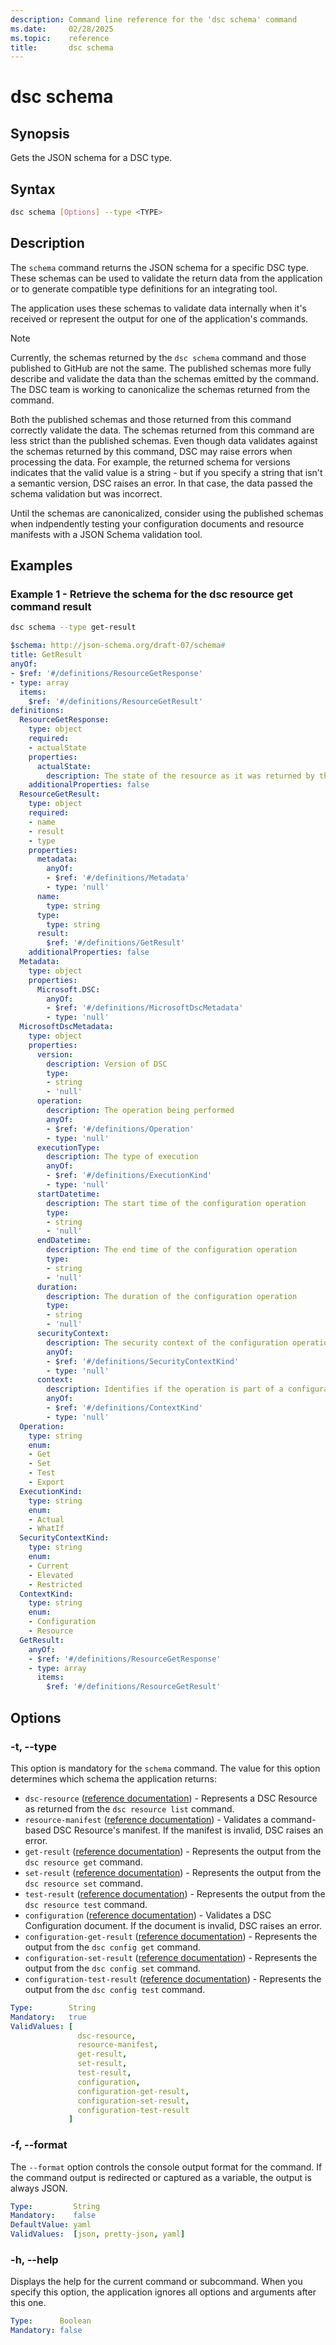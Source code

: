 ```yaml
---
description: Command line reference for the 'dsc schema' command
ms.date:     02/28/2025
ms.topic:    reference
title:       dsc schema
---
```


# dsc schema

## Synopsis

Gets the JSON schema for a DSC type.

## Syntax

```sh
dsc schema [Options] --type <TYPE>
```

## Description

The `schema` command returns the JSON schema for a specific DSC type. These schemas can be used to
validate the return data from the application or to generate compatible type definitions for an
integrating tool.

The application uses these schemas to validate data internally when it's received or represent the
output for one of the application's commands.

> [!NOTE]
> Currently, the schemas returned by the `dsc schema` command and those published to GitHub are
> not the same. The published schemas more fully describe and validate the data than the schemas
> emitted by the command. The DSC team is working to canonicalize the schemas returned from the
> command.
>
> Both the published schemas and those returned from this command correctly validate the data. The
> schemas returned from this command are less strict than the published schemas. Even though data
> validates against the schemas returned by this command, DSC may raise errors when processing the
> data. For example, the returned schema for versions indicates that the valid value is a string -
> but if you specify a string that isn't a semantic version, DSC raises an error. In that case, the
> data passed the schema validation but was incorrect.
>
> Until the schemas are canonicalized, consider using the published schemas when indpendently
> testing your configuration documents and resource manifests with a JSON Schema validation tool.

## Examples

### Example 1 - Retrieve the schema for the dsc resource get command result

```sh
dsc schema --type get-result
```

```yaml
$schema: http://json-schema.org/draft-07/schema#
title: GetResult
anyOf:
- $ref: '#/definitions/ResourceGetResponse'
- type: array
  items:
    $ref: '#/definitions/ResourceGetResult'
definitions:
  ResourceGetResponse:
    type: object
    required:
    - actualState
    properties:
      actualState:
        description: The state of the resource as it was returned by the Get method.
    additionalProperties: false
  ResourceGetResult:
    type: object
    required:
    - name
    - result
    - type
    properties:
      metadata:
        anyOf:
        - $ref: '#/definitions/Metadata'
        - type: 'null'
      name:
        type: string
      type:
        type: string
      result:
        $ref: '#/definitions/GetResult'
    additionalProperties: false
  Metadata:
    type: object
    properties:
      Microsoft.DSC:
        anyOf:
        - $ref: '#/definitions/MicrosoftDscMetadata'
        - type: 'null'
  MicrosoftDscMetadata:
    type: object
    properties:
      version:
        description: Version of DSC
        type:
        - string
        - 'null'
      operation:
        description: The operation being performed
        anyOf:
        - $ref: '#/definitions/Operation'
        - type: 'null'
      executionType:
        description: The type of execution
        anyOf:
        - $ref: '#/definitions/ExecutionKind'
        - type: 'null'
      startDatetime:
        description: The start time of the configuration operation
        type:
        - string
        - 'null'
      endDatetime:
        description: The end time of the configuration operation
        type:
        - string
        - 'null'
      duration:
        description: The duration of the configuration operation
        type:
        - string
        - 'null'
      securityContext:
        description: The security context of the configuration operation, can be specified to be required
        anyOf:
        - $ref: '#/definitions/SecurityContextKind'
        - type: 'null'
      context:
        description: Identifies if the operation is part of a configuration
        anyOf:
        - $ref: '#/definitions/ContextKind'
        - type: 'null'
  Operation:
    type: string
    enum:
    - Get
    - Set
    - Test
    - Export
  ExecutionKind:
    type: string
    enum:
    - Actual
    - WhatIf
  SecurityContextKind:
    type: string
    enum:
    - Current
    - Elevated
    - Restricted
  ContextKind:
    type: string
    enum:
    - Configuration
    - Resource
  GetResult:
    anyOf:
    - $ref: '#/definitions/ResourceGetResponse'
    - type: array
      items:
        $ref: '#/definitions/ResourceGetResult'
```

## Options

### -t, --type

This option is mandatory for the `schema` command. The value for this option determines which
schema the application returns:

- `dsc-resource` ([reference documentation][01]) - Represents a DSC Resource as returned from the
  `dsc resource list` command.
- `resource-manifest` ([reference documentation][02]) - Validates a command-based DSC Resource's
  manifest. If the manifest is invalid, DSC raises an error.
- `get-result` ([reference documentation][03]) - Represents the output from the `dsc resource get`
  command.
- `set-result` ([reference documentation][04]) - Represents the output from the `dsc resource set`
  command.
- `test-result` ([reference documentation][05]) - Represents the output from the
  `dsc resource test` command.
- `configuration` ([reference documentation][06]) - Validates a DSC Configuration document. If the
  document is invalid, DSC raises an error.
- `configuration-get-result` ([reference documentation][07]) - Represents the output from the
  `dsc config get` command.
- `configuration-set-result` ([reference documentation][08]) - Represents the output from the
  `dsc config set` command.
- `configuration-test-result` ([reference documentation][09]) - Represents the output from the
  `dsc config test` command.

```yaml
Type:        String
Mandatory:   true
ValidValues: [
               dsc-resource,
               resource-manifest,
               get-result,
               set-result,
               test-result,
               configuration,
               configuration-get-result,
               configuration-set-result,
               configuration-test-result
             ]
```

### -f, --format

The `--format` option controls the console output format for the command. If the command output is
redirected or captured as a variable, the output is always JSON.

```yaml
Type:         String
Mandatory:    false
DefaultValue: yaml
ValidValues:  [json, pretty-json, yaml]
```

### -h, --help

Displays the help for the current command or subcommand. When you specify this option, the
application ignores all options and arguments after this one.

```yaml
Type:      Boolean
Mandatory: false
```

[01]: ../../schemas/outputs/resource/list.md
[02]: ../../schemas/resource/manifest/root.md
[03]: ../../schemas/outputs/resource/get.md
[04]: ../../schemas/outputs/resource/set.md
[05]: ../../schemas/outputs/resource/test.md
[06]: ../../schemas/config/document.md
[07]: ../../schemas/outputs/config/get.md
[08]: ../../schemas/outputs/config/set.md
[09]: ../../schemas/outputs/config/test.md
